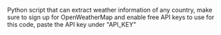 Python script that can extract weather information of any country, make sure to sign up for OpenWeatherMap and enable free API keys to use for this code, paste the API key under "API_KEY" 
